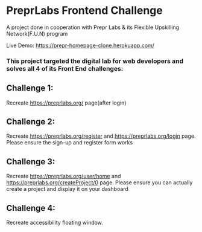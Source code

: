 # PreprLabs Frontend Challenge

A project done in cooperation with Prepr Labs & its Flexible Upskilling Network(F.U.N) program

Live Demo: https://prepr-homepage-clone.herokuapp.com/

### This project targeted the digital lab for web developers and solves all 4 of its Front End challenges:

## Challenge 1:
Recreate https://preprlabs.org/ page(after login)

## Challenge 2: 
Recreate https://preprlabs.org/register and https://preprlabs.org/login page. Please ensure the sign-up and register form works

## Challenge 3:
Recreate https://preprlabs.org/user/home and https://preprlabs.org/createProject/0 page. Please ensure you can actually create a project and display it on your dashboard

## Challenge 4:
Recreate accessibility floating window.

